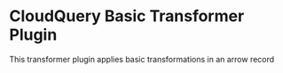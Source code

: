# CloudQuery Basic Transformer Plugin

This transformer plugin applies basic transformations in an arrow record
